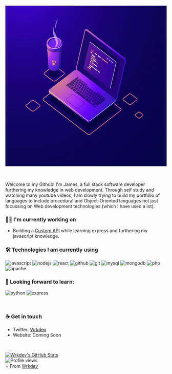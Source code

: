 <img src= "https://github.com/wrkdev/wrkdev/blob/master/wrkdev.jpg?raw=true" height="500"></img>

<br/>

Welcome to my Github! I'm James, a full stack software developer furthering my knowledge in web development. Through self study and watching many youtube videos, I am slowly trying to build my portfolio of languages to include procedural and Object-Oriented languages not just focussing on Web development technologies (which I have used a lot).

<h3> 👷‍♂️ I'm currently working on</h3>

- Building a [Custom API](https://github.com/wrkdev/custom-api) while learning express and furthering my javascript knowledge.

<h3>🛠 Technologies I am currently using</h3>

<img src="https://devicons.github.io/devicon/devicon.git/icons/javascript/javascript-original.svg" alt="javascript" width="50" height="50"/> <img src="https://devicons.github.io/devicon/devicon.git/icons/nodejs/nodejs-original-wordmark.svg" alt="nodejs" width="50" height="50"/> <img src="https://devicons.github.io/devicon/devicon.git/icons/react/react-original-wordmark.svg" alt="react" width="50" height="50"/> <img alt="github" width="50" height="50" src="https://www.vectorlogo.zone/logos/github/github-tile.svg"> <img src="https://www.vectorlogo.zone/logos/git-scm/git-scm-icon.svg" alt="git" width="50" height="50" /> <img src="https://devicons.github.io/devicon/devicon.git/icons/mysql/mysql-original-wordmark.svg" alt="mysql" width="50" height="50"/> <img src="https://devicons.github.io/devicon/devicon.git/icons/mongodb/mongodb-original-wordmark.svg" alt="mongodb" width="50" height="50"/> <img src="https://devicons.github.io/devicon/devicon.git/icons/php/php-original.svg" alt="php" width="50" height="50"/> <img width="50" height="50" alt="apache" src="https://github.com/jalbertsr/logo-badge-images/blob/master/img/rsz_apache.png?raw=true">

<h3>🌱 Looking forward to learn:</h3>

<img src="https://devicons.github.io/devicon/devicon.git/icons/python/python-original.svg" alt="python" width="50" height="50"/> <img width="50" height="50" alt="express" src="https://github.com/jalbertsr/logo-badge-images/blob/master/img/rsz_apache.png?raw=true">

<br/>

<h3> ☕ Get in touch </h3>

- Twitter: [Wrkdev](https://twitter.com/wrkdev)
- Website: Coming Soon


<br/>

[![Wrkdev's GitHub Stats](https://github-readme-stats.vercel.app/api?username=wrkdev&show_icons=true)](https://github.com/wrkdev)
<br/>
![Profile views](https://gpvc.arturio.dev/wrkdev)
<br/>
⭐️ From [Wrkdev](https://github.com/wrkdev)
